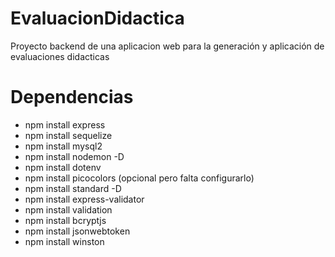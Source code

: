 # EvaluacionDidactica

Proyecto backend de una aplicacion web  para la generación y aplicación de evaluaciones didacticas

# Dependencias

- npm install express
- npm install sequelize
- npm install mysql2
- npm install nodemon -D
- npm install dotenv
- npm install picocolors (opcional pero falta configurarlo)
- npm install standard -D
- npm install express-validator
- npm install validation
- npm install bcryptjs
- npm install jsonwebtoken
- npm install winston
